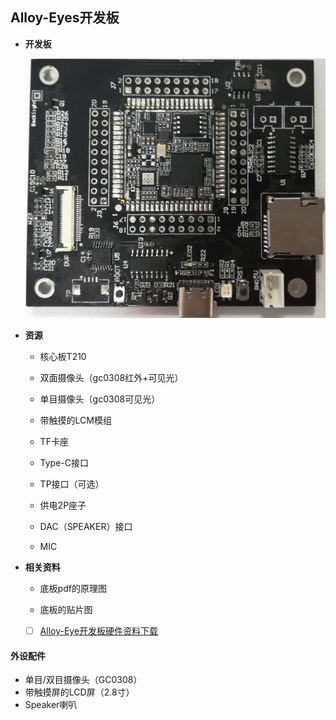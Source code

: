 ## Alloy-Eyes开发板

- **开发板**

  ![](/images/alloy-eye.png)

- **资源**
  
  - 核心板T210
  - 双面摄像头（gc0308红外+可见光）
  - 单目摄像头（gc0308可见光）
  - 带触摸的LCM模组
  - TF卡座
  - Type-C接口
  - TP接口（可选）
  
  - 供电2P座子
  - DAC（SPEAKER）接口
  - MIC
  
- **相关资料**
  
  - 底板pdf的原理图
  
  - 底板的贴片图
  
  - [ ] [Alloy-Eye开发板硬件资料下载](http://res.ai-alloy.com/AlloyEyes/HDK.rar)

#### 外设配件

- 单目/双目摄像头（GC0308）
- 带触摸屏的LCD屏（2.8寸）
- Speaker喇叭